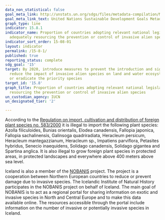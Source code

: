 ```yaml
---
data_non_statistical: false
goal_meta_link: http://unstats.un.org/sdgs/files/metadata-compilation/Metadata-Goal-15.pdf
goal_meta_link_text: United Nations Sustainable Development Goals Metadata (pdf 456kB)
graph_type: line
indicator: 15.8.1
indicator_name: Proportion of countries adopting relevant national legislation and
  adequately resourcing the prevention or control of invasive alien species
indicator_sort_order: 15-08-01
layout: indicator
permalink: /15-8-1/
published: true
reporting_status: complete
sdg_goal: '15'
target: By 2020, introduce measures to prevent the introduction and significantly
  reduce the impact of invasive alien species on land and water ecosystems and control
  or eradicate the priority species
target_id: '15.8'
graph_title: Proportion of countries adopting relevant national legislation and adequately
  resourcing the prevention or control of invasive alien species
un_custodian_agency: IUCN
un_designated_tier: '2'

---
```


According to the [Regulation on import, cultivation and distribution of foreign plant species no. 583/2000](https://www.reglugerd.is/reglugerdir/allar/nr/583-2000) it is illegal to import the following plant species: Azolla filiculoides, Bunias orientalis, Elodea canadensis, Fallopia japonica, Fallopia sachalinensis, Galinsoga quadriradiata, Heracleum persicum, Heracleum mantegazzianum, Heracleum sp., Impatiens parviflora, Petasites hybridus, Senecio inaequidens, Solidago canadensis, Solidago gigantea and Spartina anglica. It is also illegal to grow foreign plant species in protected areas, in protected landscapes and everywhere above 400 meters above sea level.

Iceland is also a member of the [NOBANIS](https://nobanis.org/) project. The project is a cooperation between Northern European countries to reduce or prevent damage due to invasive species. The Icelandic Institute of Natural History participates in the NOBANIS project on behalf of Iceland. The main goal of NOBANIS is to act as a regional portal for sharing information on exotic and invasive species in North and Central Europe and to make this data available online. The resources accessible through the portal include information on the number of invasive or potentially invasive species in Iceland.

